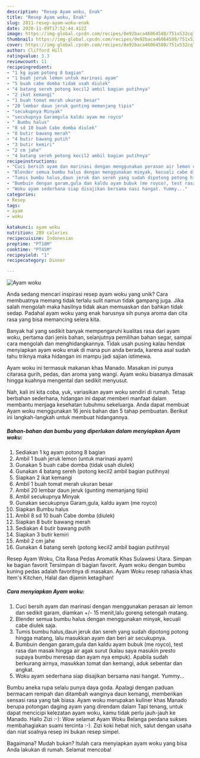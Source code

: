 ```yaml
---
description: "Resep Ayam woku, Enak"
title: "Resep Ayam woku, Enak"
slug: 2811-resep-ayam-woku-enak
date: 2020-11-09T17:52:44.412Z
image: https://img-global.cpcdn.com/recipes/0e92baca46064580/751x532cq70/ayam-woku-foto-resep-utama.jpg
thumbnail: https://img-global.cpcdn.com/recipes/0e92baca46064580/751x532cq70/ayam-woku-foto-resep-utama.jpg
cover: https://img-global.cpcdn.com/recipes/0e92baca46064580/751x532cq70/ayam-woku-foto-resep-utama.jpg
author: Clifford Hill
ratingvalue: 3.3
reviewcount: 11
recipeingredient:
- "1 kg ayam potong 8 bagian"
- "1 buah jeruk lemon untuk marinasi ayam"
- "5 buah cabe domba tidak usah diulek"
- "4 batang sereh potong kecil2 ambil bagian putihnya"
- "2 ikat kemangi"
- "1 buah tomat merah ukuran besar"
- "20 lembar daun jeruk gunting memanjang tipis"
- "secukupnya Minyak"
- "secukupnya Garamgula kaldu ayam me royco"
- " Bumbu halus"
- "8 sd 10 buah Cabe domba diulek"
- "8 butir bawang merah"
- "4 butir bawang putih"
- "3 butir kemiri"
- "2 cm jahe"
- "4 batang sereh potong kecil2 ambil bagian putihnya"
recipeinstructions:
- "Cuci bersih ayam dan marinasi dengan menggunakan perasan air lemon dan sedikit garam, diamkan +/- 15 menit,lalu goreng setengah matang."
- "Blender semua bumbu halus dengan menggunakan minyak, kecuali cabe diulek saja."
- "Tumis bumbu halus,daun jeruk dan sereh yang sudah dipotong potong hingga matang, lalu masukkan ayam dan beri air secukupnya."
- "Bumbuin dengan garam,gula dan kaldu ayam bubuk (me royco), test rasa dan masak hingga air agak surut (kalau saya masukin presto supaya bumbu meresap dan ayam nya empuk). Apabila sudah berkurang airnya, masukkan tomat dan kemangi, aduk sebentar dan angkat."
- "Woku ayam sederhana siap disajikan bersama nasi hangat. Yummy..."
categories:
- Resep
tags:
- ayam
- woku

katakunci: ayam woku 
nutrition: 289 calories
recipecuisine: Indonesian
preptime: "PT18M"
cooktime: "PT45M"
recipeyield: "1"
recipecategory: Dinner

---
```



![Ayam woku](https://img-global.cpcdn.com/recipes/0e92baca46064580/751x532cq70/ayam-woku-foto-resep-utama.jpg)

Anda sedang mencari inspirasi resep ayam woku yang unik? Cara membuatnya memang tidak terlalu sulit namun tidak gampang juga. Jika salah mengolah maka hasilnya tidak akan memuaskan dan bahkan tidak sedap. Padahal ayam woku yang enak harusnya sih punya aroma dan cita rasa yang bisa memancing selera kita.

Banyak hal yang sedikit banyak mempengaruhi kualitas rasa dari ayam woku, pertama dari jenis bahan, selanjutnya pemilihan bahan segar, sampai cara mengolah dan menghidangkannya. Tidak usah pusing kalau hendak menyiapkan ayam woku enak di mana pun anda berada, karena asal sudah tahu triknya maka hidangan ini mampu jadi sajian istimewa.

Ayam woku ini termasuk makanan khas Manado. Masakan ini punya citarasa gurih, pedas, dan aroma yang wangi. Ayam woku biasanya dimasak hingga kuahnya mengental dan sedikit menyusut.


Nah, kali ini kita coba, yuk, variasikan ayam woku sendiri di rumah. Tetap berbahan sederhana, hidangan ini dapat memberi manfaat dalam membantu menjaga kesehatan tubuhmu sekeluarga. Anda dapat membuat Ayam woku menggunakan 16 jenis bahan dan 5 tahap pembuatan. Berikut ini langkah-langkah untuk membuat hidangannya.

<!--inarticleads1-->

##### Bahan-bahan dan bumbu yang diperlukan dalam menyiapkan Ayam woku:

1. Sediakan 1 kg ayam potong 8 bagian
1. Ambil 1 buah jeruk lemon (untuk marinasi ayam)
1. Gunakan 5 buah cabe domba (tidak usah diulek)
1. Gunakan 4 batang sereh (potong kecil2 ambil bagian putihnya)
1. Siapkan 2 ikat kemangi
1. Ambil 1 buah tomat merah ukuran besar
1. Ambil 20 lembar daun jeruk (gunting memanjang tipis)
1. Ambil secukupnya Minyak
1. Gunakan secukupnya Garam,gula, kaldu ayam (me royco)
1. Siapkan  Bumbu halus
1. Ambil 8 sd 10 buah Cabe domba (diulek)
1. Siapkan 8 butir bawang merah
1. Sediakan 4 butir bawang putih
1. Siapkan 3 butir kemiri
1. Ambil 2 cm jahe
1. Gunakan 4 batang sereh (potong kecil2 ambil bagian putihnya)


Resep Ayam Woku, Cita Rasa Pedas Aromatik Khas Sulawesi Utara. Simpan ke bagian favorit Tersimpan di bagian favorit. Ayam woku dengan bumbu kuning pedas adalah favoritnya di masakan. Ayam Woku resep rahasia khas Item&#39;s Kitchen, Halal dan dijamin ketagihan! 

<!--inarticleads2-->

##### Cara menyiapkan Ayam woku:

1. Cuci bersih ayam dan marinasi dengan menggunakan perasan air lemon dan sedikit garam, diamkan +/- 15 menit,lalu goreng setengah matang.
1. Blender semua bumbu halus dengan menggunakan minyak, kecuali cabe diulek saja.
1. Tumis bumbu halus,daun jeruk dan sereh yang sudah dipotong potong hingga matang, lalu masukkan ayam dan beri air secukupnya.
1. Bumbuin dengan garam,gula dan kaldu ayam bubuk (me royco), test rasa dan masak hingga air agak surut (kalau saya masukin presto supaya bumbu meresap dan ayam nya empuk). Apabila sudah berkurang airnya, masukkan tomat dan kemangi, aduk sebentar dan angkat.
1. Woku ayam sederhana siap disajikan bersama nasi hangat. Yummy...


Bumbu aneka rupa selalu punya daya goda. Apalagi dengan paduan bermacam rempah dan ditambah wanginya daun kemangi, memberikan sensasi rasa yang tak biasa. Ayam woku merupakan kuliner khas Manado berupa potongan daging ayam yang direndam dalam Tapi tenang, untuk dapat mencicipi kelezatan ayam woku, kamu tidak perlu jauh-jauh ke Manado. Hallo Zizi :-): Wow selamat Ayam Woku Belanga perdana sukses membahagiakan suami tercinta :-). Zizi koki hebat nich, salut dengan usaha dan niat soalnya resep ini bukan resep simpel. 

Bagaimana? Mudah bukan? Itulah cara menyiapkan ayam woku yang bisa Anda lakukan di rumah. Selamat mencoba!

